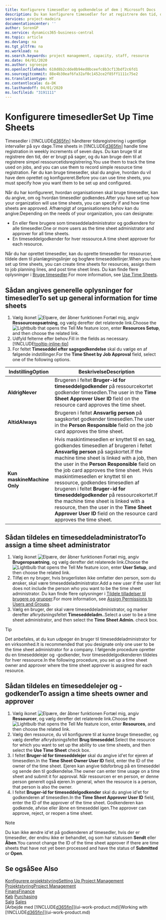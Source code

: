 ```yaml
---
title: Konfigurere timesedler og godkendelse af dem | Microsoft Docs
description: Du kan konfigurere timesedler for at registrere den tid, der bruges på sager og på anvendelse af ressourcer, der hjælper dig med projektstyring, personale og kapacitet
services: project-madeira
documentationcenter: ''
author: SorenGP
ms.service: dynamics365-business-central
ms.topic: article
ms.devlang: na
ms.tgt_pltfrm: na
ms.workload: na
ms.search.keywords: project management, capacity, staff, resource
ms.date: 04/01/2020
ms.author: sgroespe
ms.openlocfilehash: 610d8b2cdde0b94ed0bceefc8b3cf13bdf2c6fd1
ms.sourcegitcommit: 88e4b30eaf6fa32af0c1452ce2f85ff1111c75e2
ms.translationtype: HT
ms.contentlocale: da-DK
ms.lasthandoff: 04/01/2020
ms.locfileid: "3191111"
---
```

# <a name="set-up-time-sheets"></a><span data-ttu-id="7c09d-103">Konfigurere timesedler</span><span class="sxs-lookup"><span data-stu-id="7c09d-103">Set Up Time Sheets</span></span>
<span data-ttu-id="7c09d-104">Timesedler i [!INCLUDE[d365fin](includes/d365fin_md.md)] håndterer tidsregistrering i ugentlige intervaller på syv dage.</span><span class="sxs-lookup"><span data-stu-id="7c09d-104">Time sheets in [!INCLUDE[d365fin](includes/d365fin_md.md)] handle time registration in weekly increments of seven days.</span></span> <span data-ttu-id="7c09d-105">Du kan bruge til at registrere den tid, der er brugt på sager, og du kan bruge dem til at registrere simpel ressourcetidsregistrering.</span><span class="sxs-lookup"><span data-stu-id="7c09d-105">You use them to track the time used on jobs, and you can use them to record simple resource time registration.</span></span> <span data-ttu-id="7c09d-106">Før du kan bruge timesedler, skal du angive, hvordan du vil have dem oprettet og konfigureret.</span><span class="sxs-lookup"><span data-stu-id="7c09d-106">Before you can use time sheets, you must specify how you want them to be set up and configured.</span></span>

<span data-ttu-id="7c09d-107">Når du har konfigureret, hvordan organisationen skal bruge timesedler, kan du angive, om og hvordan timesedler godkendes.</span><span class="sxs-lookup"><span data-stu-id="7c09d-107">After you have set up how your organization will use time sheets, you can specify if and how time sheets are approved.</span></span> <span data-ttu-id="7c09d-108">Afhængigt af organisationens behov kan du angive:</span><span class="sxs-lookup"><span data-stu-id="7c09d-108">Depending on the needs of your organization, you can designate:</span></span>

* <span data-ttu-id="7c09d-109">En eller flere brugere som timeseddeladministrator og godkendere for alle timesedler.</span><span class="sxs-lookup"><span data-stu-id="7c09d-109">One or more users as the time sheet administrator and approver for all time sheets.</span></span>
* <span data-ttu-id="7c09d-110">En timeseddelgodkender for hver ressource.</span><span class="sxs-lookup"><span data-stu-id="7c09d-110">A time sheet approver for each resource.</span></span>

<span data-ttu-id="7c09d-111">Når du har oprettet timesedler, kan du oprette timesedler for ressourcer, tildele dem til planlægningslinjer og bogføre timeseddellinjer.</span><span class="sxs-lookup"><span data-stu-id="7c09d-111">When you have set up time sheets, you can create time sheets for resources, assign them to job planning lines, and post time sheet lines.</span></span> <span data-ttu-id="7c09d-112">Du kan finde flere oplysninger i [Bruge timesedler](projects-how-use-time-sheets.md).</span><span class="sxs-lookup"><span data-stu-id="7c09d-112">For more information, see [Use Time Sheets](projects-how-use-time-sheets.md).</span></span>

## <a name="to-set-up-general-information-for-time-sheets"></a><span data-ttu-id="7c09d-113">Sådan angives generelle oplysninger for timesedler</span><span class="sxs-lookup"><span data-stu-id="7c09d-113">To set up general information for time sheets</span></span>
1. <span data-ttu-id="7c09d-114">Vælg ikonet ![Elpære, der åbner funktionen Fortæl mig](media/ui-search/search_small.png "Fortæl mig, hvad du vil foretage dig"), angiv **Ressourceopsætning**, og vælg derefter det relaterede link.</span><span class="sxs-lookup"><span data-stu-id="7c09d-114">Choose the ![Lightbulb that opens the Tell Me feature](media/ui-search/search_small.png "Tell me what you want to do") icon, enter **Resources Setup**, and then choose the related link.</span></span>  
2. <span data-ttu-id="7c09d-115">Udfyld felterne efter behov.</span><span class="sxs-lookup"><span data-stu-id="7c09d-115">Fill in the fields as necessary.</span></span> [!INCLUDE[tooltip-inline-tip](includes/tooltip-inline-tip_md.md)]
3. <span data-ttu-id="7c09d-116">For feltet **Timeseddel efter sagsgodkendelse** skal du vælge en af følgende indstillinger.</span><span class="sxs-lookup"><span data-stu-id="7c09d-116">For the **Time Sheet by Job Approval** field, select one of the following options.</span></span>

| <span data-ttu-id="7c09d-117">Indstilling</span><span class="sxs-lookup"><span data-stu-id="7c09d-117">Option</span></span> | <span data-ttu-id="7c09d-118">Beskrivelse</span><span class="sxs-lookup"><span data-stu-id="7c09d-118">Description</span></span> |
| --- | --- |
| <span data-ttu-id="7c09d-119">**Aldrig**</span><span class="sxs-lookup"><span data-stu-id="7c09d-119">**Never**</span></span> |<span data-ttu-id="7c09d-120">Brugeren i feltet **Bruger-id for timeseddelgodkender** på ressourcekortet godkender timesedlen.</span><span class="sxs-lookup"><span data-stu-id="7c09d-120">The user in the **Time Sheet Approver User ID** field on the resource card approves the time sheet.</span></span> |
| <span data-ttu-id="7c09d-121">**Altid**</span><span class="sxs-lookup"><span data-stu-id="7c09d-121">**Always**</span></span> |<span data-ttu-id="7c09d-122">Brugeren i feltet **Ansvarlig person** på sagskortet godkender timesedlen.</span><span class="sxs-lookup"><span data-stu-id="7c09d-122">The user in the **Person Responsible** field on the job card approves the time sheet.</span></span> |
| <span data-ttu-id="7c09d-123">**Kun maskine**</span><span class="sxs-lookup"><span data-stu-id="7c09d-123">**Machine Only**</span></span> |<span data-ttu-id="7c09d-124">Hvis maskintimesedlen er knyttet til en sag, godkendes timesedlen af brugeren i feltet **Ansvarlig person** på sagskortet.</span><span class="sxs-lookup"><span data-stu-id="7c09d-124">If the machine time sheet is linked with a job, then the user in the **Person Responsible** field on the job card approves the time sheet.</span></span> <span data-ttu-id="7c09d-125">Hvis maskintimesedlen er knyttet til en ressource, godkendes timesedlen af brugeren i feltet **Bruger-id for timeseddelgodkender** på ressourcekortet.</span><span class="sxs-lookup"><span data-stu-id="7c09d-125">If the machine time sheet is linked with a resource, then the user in the **Time Sheet Approver User ID** field on the resource card approves the time sheet.</span></span> |

## <a name="to-assign-a-time-sheet-administrator"></a><span data-ttu-id="7c09d-126">Sådan tildeles en timeseddeladministrator</span><span class="sxs-lookup"><span data-stu-id="7c09d-126">To assign a time sheet administrator</span></span>
1. <span data-ttu-id="7c09d-127">Vælg ikonet ![Elpære, der åbner funktionen Fortæl mig](media/ui-search/search_small.png "Fortæl mig, hvad du vil foretage dig"), angiv **Brugeropsætning**, og vælg derefter det relaterede link.</span><span class="sxs-lookup"><span data-stu-id="7c09d-127">Choose the ![Lightbulb that opens the Tell Me feature](media/ui-search/search_small.png "Tell me what you want to do") icon, enter **User Setup**, and then choose the related link.</span></span>  
2. <span data-ttu-id="7c09d-128">Tilføj en ny bruger, hvis brugerlisten ikke omfatter den person, som du ønsker, skal være timeseddeladministrator.</span><span class="sxs-lookup"><span data-stu-id="7c09d-128">Add a new user if the user list does not include the person who you want to be the time sheet administrator.</span></span> <span data-ttu-id="7c09d-129">Du kan finde flere oplysninger i [Tildele tilladelser til brugere og grupper](ui-define-granular-permissions.md).</span><span class="sxs-lookup"><span data-stu-id="7c09d-129">For more information, see [Assign Permissions to Users and Groups](ui-define-granular-permissions.md).</span></span>
3. <span data-ttu-id="7c09d-130">Vælg en bruger, der skal være timeseddeladministrator, og marker derefter afkrydsningsfeltet **Timeseddeladm.**.</span><span class="sxs-lookup"><span data-stu-id="7c09d-130">Select a user to be a time sheet administrator, and then select the **Time Sheet Admin.** check box.</span></span>  

> [!TIP]  
>   <span data-ttu-id="7c09d-131">Det anbefales, at du kun udpeger én bruger til timeseddeladministrator for en virksomhed.</span><span class="sxs-lookup"><span data-stu-id="7c09d-131">It is recommended that you designate only one user to be the time sheet administrator for a company.</span></span> <span data-ttu-id="7c09d-132">I følgende procedure opretter du en timeseddelejer og -godkender, hvor timeseddelgodkenderen tildeles for hver ressource.</span><span class="sxs-lookup"><span data-stu-id="7c09d-132">In the following procedure, you set up a time sheet owner and approver where the time sheet approver is assigned for each resource.</span></span>  

## <a name="to-assign-a-time-sheets-owner-and-approver"></a><span data-ttu-id="7c09d-133">Sådan tildeles en timeseddelejer og -godkender</span><span class="sxs-lookup"><span data-stu-id="7c09d-133">To assign a time sheets owner and approver</span></span>
1. <span data-ttu-id="7c09d-134">Vælg ikonet ![Elpære, der åbner funktionen Fortæl mig](media/ui-search/search_small.png "Fortæl mig, hvad du vil foretage dig"), angiv **Ressourcer**, og vælg derefter det relaterede link.</span><span class="sxs-lookup"><span data-stu-id="7c09d-134">Choose the ![Lightbulb that opens the Tell Me feature](media/ui-search/search_small.png "Tell me what you want to do") icon, enter **Resources**, and then choose the related link.</span></span>
2. <span data-ttu-id="7c09d-135">Vælg den ressource, du vil konfigurere til at kunne bruge timesedler, og vælg derefter afkrydsningsfeltet **Brug timeseddel**.</span><span class="sxs-lookup"><span data-stu-id="7c09d-135">Select the resource for which you want to set up the ability to use time sheets, and then select the **Use Time Sheet** check box.</span></span>  
3. <span data-ttu-id="7c09d-136">I feltet **Bruger-id for timeseddelejer** skal du angive id'et for ejeren af timesedlen.</span><span class="sxs-lookup"><span data-stu-id="7c09d-136">In the **Time Sheet Owner User ID** field, enter the ID of the owner of the time sheet.</span></span> <span data-ttu-id="7c09d-137">Ejeren kan angive tidsforbrug på en timeseddel og sende den til godkendelse.</span><span class="sxs-lookup"><span data-stu-id="7c09d-137">The owner can enter time usage on a time sheet and submit it for approval.</span></span> <span data-ttu-id="7c09d-138">Når ressourcen er en person, er denne person generelt også ejeren.</span><span class="sxs-lookup"><span data-stu-id="7c09d-138">In general, when the resource is a person, that person is also the owner.</span></span>  
4. <span data-ttu-id="7c09d-139">I feltet **Bruger-id for timeseddelgodkender** skal du angive id'et for godkenderen af timesedlen.</span><span class="sxs-lookup"><span data-stu-id="7c09d-139">In the **Time Sheet Approver User ID** field, enter the ID of the approver of the time sheet.</span></span> <span data-ttu-id="7c09d-140">Godkenderen kan godkende, afvise eller åbne en timeseddel igen.</span><span class="sxs-lookup"><span data-stu-id="7c09d-140">The approver can approve, reject, or reopen a time sheet.</span></span>  

> [!NOTE]  
>   <span data-ttu-id="7c09d-141">Du kan ikke ændre id'et på godkenderen af timesedler, hvis der er timesedler, der endnu ikke er behandlet, og som har statussen **Sendt** eller **Åben**.</span><span class="sxs-lookup"><span data-stu-id="7c09d-141">You cannot change the ID of the time sheet approver if there are time sheets that have not yet been processed and have the status of **Submitted** or **Open**.</span></span>

## <a name="see-also"></a><span data-ttu-id="7c09d-142">Se også</span><span class="sxs-lookup"><span data-stu-id="7c09d-142">See Also</span></span>
[<span data-ttu-id="7c09d-143">Konfigurere projektstyring</span><span class="sxs-lookup"><span data-stu-id="7c09d-143">Setting Up Project Management</span></span>](projects-setup-projects.md)  
[<span data-ttu-id="7c09d-144">Projektstyring</span><span class="sxs-lookup"><span data-stu-id="7c09d-144">Project Management</span></span>](projects-manage-projects.md)  
[<span data-ttu-id="7c09d-145">Finans</span><span class="sxs-lookup"><span data-stu-id="7c09d-145">Finance</span></span>](finance.md)  
<span data-ttu-id="7c09d-146">[Køb](purchasing-manage-purchasing.md)       </span><span class="sxs-lookup"><span data-stu-id="7c09d-146">[Purchasing](purchasing-manage-purchasing.md)       </span></span>  
<span data-ttu-id="7c09d-147">[Salg](sales-manage-sales.md)    </span><span class="sxs-lookup"><span data-stu-id="7c09d-147">[Sales](sales-manage-sales.md)    </span></span>  
<span data-ttu-id="7c09d-148">[Arbejde med [!INCLUDE[d365fin](includes/d365fin_md.md)]](ui-work-product.md)</span><span class="sxs-lookup"><span data-stu-id="7c09d-148">[Working with [!INCLUDE[d365fin](includes/d365fin_md.md)]](ui-work-product.md)</span></span>  
